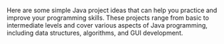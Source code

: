 Here are some simple Java project ideas that can help you practice and improve your programming skills. These projects range from basic to intermediate levels and cover various aspects of Java programming, including data structures, algorithms, and GUI development.
